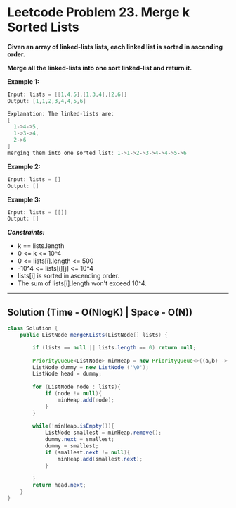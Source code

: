 # Leetcode Problem 23. Merge k Sorted Lists

**Given an array of linked-lists lists, each linked list is sorted in ascending order.**

**Merge all the linked-lists into one sort linked-list and return it.**

**Example 1:**

```java
Input: lists = [[1,4,5],[1,3,4],[2,6]]
Output: [1,1,2,3,4,4,5,6]

Explanation: The linked-lists are:
[
  1->4->5,
  1->3->4,
  2->6
]
merging them into one sorted list: 1->1->2->3->4->4->5->6
```

**Example 2:**

```java
Input: lists = []
Output: []
```

**Example 3:**

```java
Input: lists = [[]]
Output: []
```

***Constraints:***

- k == lists.length
- 0 <= k <= 10^4
- 0 <= lists[i].length <= 500
- -10^4 <= lists[i][j] <= 10^4
- lists[i] is sorted in ascending order.
- The sum of lists[i].length won't exceed 10^4.

---

## Solution (Time - O(NlogK) | Space - O(N))

```java
class Solution {
    public ListNode mergeKLists(ListNode[] lists) {

        if (lists == null || lists.length == 0) return null;
        
        PriorityQueue<ListNode> minHeap = new PriorityQueue<>((a,b) -> a.val - b.val);
        ListNode dummy = new ListNode ('\0');
        ListNode head = dummy;
        
        for (ListNode node : lists){
            if (node != null){
                minHeap.add(node);
            }
        }
        
        while(!minHeap.isEmpty()){
            ListNode smallest = minHeap.remove();
            dummy.next = smallest;
            dummy = smallest;
            if (smallest.next != null){
                minHeap.add(smallest.next);
            }
            
        }
        return head.next;
    }
}
```
